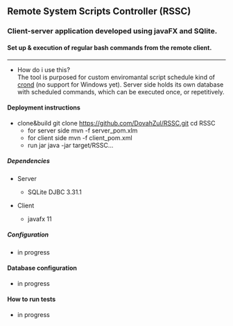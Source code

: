 ## Remote System Scripts Controller (RSSC)<br />
### Client-server application developed using javaFX and SQlite.<br />
#### Set up & execution of regular bash commands from the remote client.<br />    
-------
* How do i use this?  
The tool is purposed for custom enviromantal script schedule kind of [crond](https://en.wikipedia.org/wiki/Cron) (no support for Windows yet).
Server side holds its own database with scheduled commands, which can be executed once, or repetitively.

#### Deployment instructions
* clone&build
    git clone https://github.com/DovahZul/RSSC.git
    cd RSSC
    - for server side
    mvn -f server_pom.xlm 
    - for client side
    mvn -f client_pom.xml 
    - run jar
    java -jar target/RSSC...
##### Dependencies
+ Server
    * SQLite DJBC 3.31.1

+ Client
    * javafx 11
##### Configuration
 - in progress
#### Database configuration
 - in progress
#### How to run tests
 - in progress


